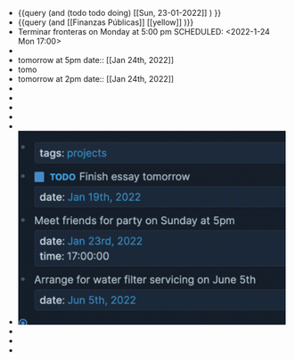 - {{query (and (todo todo doing) [[Sun, 23-01-2022]] ) }}
- {{query (and [[Finanzas Públicas]] [[yellow]] )}}
- Terminar fronteras on Monday at 5:00 pm
  SCHEDULED: <2022-1-24 Mon 17:00>
-
- tomorrow at 5pm
  date:: [[Jan 24th, 2022]]
- tomo
- tomorrow at 2pm 
  date:: [[Jan 24th, 2022]]
-
-
-
-
-
- ![image.png](../assets/image_1642943904681_0.png)
-
-
-
